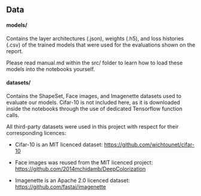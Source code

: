 ## Data

#### models/

Contains the layer architectures (.json), weights (.h5), and loss histories (.csv) of the trained models that were used for the evaluations shown on the report. 

Please read manual.md within the src/ folder to learn how to load these models into the notebooks yourself.

#### datasets/

Contains the ShapeSet, Face images, and Imagenette datasets used to evaluate our models. Cifar-10 is not included here, as it is downloaded inside the notebooks through the use of dedicated Tensorflow function calls.

All third-party datasets were used in this project with respect for their corresponding licences: 

* Cifar-10 is an MIT licenced dataset: https://github.com/wichtounet/cifar-10

* Face images was reused from the MIT licenced project: https://github.com/2014mchidamb/DeepColorization

* Imagenette is an Apache 2.0 licenced dataset: https://github.com/fastai/imagenette
